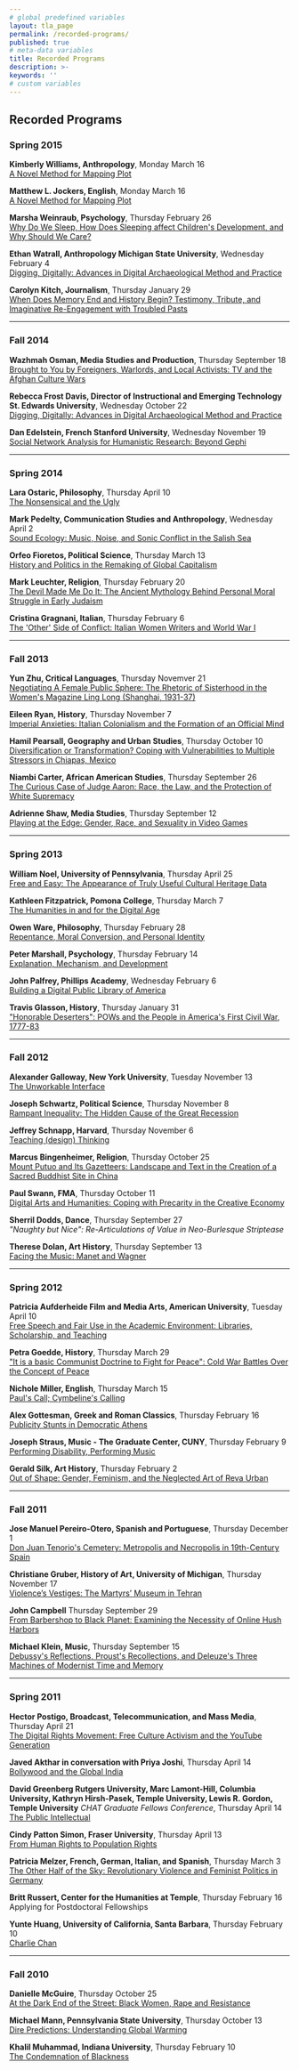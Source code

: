 ```yaml
---
# global predefined variables
layout: tla_page
permalink: /recorded-programs/
published: true
# meta-data variables
title: Recorded Programs
description: >-
keywords: ''
# custom variables
---
```

## Recorded Programs

### Spring 2015
**Kimberly Williams, Anthropology**, Monday March 16<br>
[A Novel Method for Mapping Plot](http://templetv.net/shows/university-lecture-series/humanities-lecture-kimberly-williams/)<br>


**Matthew L. Jockers, English**, Monday March 16<br>
[A Novel Method for Mapping Plot](http://templetv.net/shows/university-lecture-series/humanities-lecture-matthew-jockers/)<br>

**Marsha Weinraub, Psychology**, Thursday February 26<br>
[Why Do We Sleep, How Does Sleeping affect Children's Development, and Why Should We Care?](http://templetv.net/shows/university-lecture-series/humanities-lecture-marsha-weinraub/)<br>

**Ethan Watrall, Anthropology Michigan State University**, Wednesday February 4<br>
[Digging, Digitally: Advances in Digital Archaeological Method and Practice](http://templetv.net/shows/university-lecture-series/humanities-lecture-ethan-watrall/)<br>

**Carolyn Kitch, Journalism**, Thursday January 29<br>
[When Does Memory End and History Begin? Testimony, Tribute, and Imaginative Re-Engagement with Troubled Pasts](https://ensemble.temple.edu/Watch/Az79CoGs)<br>

___

### Fall 2014

**Wazhmah Osman, Media Studies and Production**, Thursday September 18<br>
[Brought to You by Foreigners, Warlords, and Local Activists: TV and the Afghan Culture Wars](http://templetv.net/shows/university-lecture-series/humanities-lecture-afghanistan-and-tv/)<br>

**Rebecca Frost Davis, Director of Instructional and Emerging Technology St. Edwards University**, Wednesday October 22<br>
[Digging, Digitally: Advances in Digital Archaeological Method and Practice](http://templetv.net/shows/university-lecture-series/humanities-lecture-digital-humanities-research-panel/)<br>

**Dan Edelstein, French Stanford University**, Wednesday November 19<br>
[Social Network Analysis for Humanistic Research: Beyond Gephi](http://templetv.net/shows/university-lecture-series/humanities-lecture-dan-edelstein/)<br>

___

### Spring 2014 

**Lara Ostaric, Philosophy**, Thursday April 10<br>
[The Nonsensical and the Ugly](https://ensemble.temple.edu/app/sites/index.aspx?destinationID=JJbfMFw8TUSFzpkSneCleQ&contentID=DoIjAPp02ECvSD6YGGkOOw&pageIndex=1&pageSize=10)<br>

**Mark Pedelty, Communication Studies and Anthropology**, Wednesday April 2<br>
[Sound Ecology: Music, Noise, and Sonic Conflict in the Salish Sea](https://ensemble.temple.edu/ensemble/app/sites/index.aspx?destinationID=JJbfMFw8TUSFzpkSneCleQ&contentID=Djz0EY11cE2pmjI7oNw-mA&pageIndex=1&pageSize=10)<br>

**Orfeo Fioretos, Political Science**, Thursday March 13<br>
[History and Politics in the Remaking of Global Capitalism](http://www.templetv.net/shows/university-lecture-series/humanities-lecture-orfeo-fioretos/)<br>

**Mark Leuchter, Religion**, Thursday February 20<br>
[The Devil Made Me Do It: The Ancient Mythology Behind Personal Moral Struggle in Early Judaism](https://ensemble.temple.edu/ensemble/app/sites/index.aspx?destinationID=JJbfMFw8TUSFzpkSneCleQ&contentID=-PZh6zzGE0asVsps_HLUgw&pageIndex=1&pageSize=10)<br>

**Cristina Gragnani, Italian**, Thursday February 6<br>
[The 'Other' Side of Conflict: Italian Women Writers and World War I](http://www.templetv.net/shows/university-lecture-series/humanities-lecture-cristina-gragnani/)<br>

___

### Fall 2013

**Yun Zhu, Critical Languages**, Thursday Novemver 21<br>
[Negotiating A Female Public Sphere: The Rhetoric of Sisterhood in the Women's Magazine Ling Long (Shanghai, 1931-37)](http://www.templetv.net/shows/university-lecture-series/yun-zhu/)<br>

**Eileen Ryan, History**, Thursday November 7<br>
[Imperial Anxieties: Italian Colonialism and the Formation of an Official Mind](http://www.templetv.net/shows/university-lecture-series/library-lecture-eileen-ryan/)<br>

**Hamil Pearsall, Geography and Urban Studies**, Thursday October 10<br>
[Diversification or Transformation? Coping with Vulnerabilities to Multiple Stressors in Chiapas, Mexico](http://www.templetv.net/shows/university-lecture-series/humanities-lecture-hamil-pearsall/)<br>

**Niambi Carter, African American Studies**, Thursday September 26<br>
[The Curious Case of Judge Aaron: Race, the Law, and the Protection of White Supremacy](http://www.templetv.net/shows/university-lecture-series/humanities-lecture-niambi-carter/)<br>

**Adrienne Shaw, Media Studies**, Thursday September 12<br>
[Playing at the Edge: Gender, Race, and Sexuality in Video Games](http://www.templetv.net/shows/university-lecture-series/humanities-lecture-adrienne-shaw/)<br>

___

### Spring 2013

**William Noel, University of Pennsylvania**, Thursday April 25<br>
[Free and Easy: The Appearance of Truly Useful Cultural Heritage Data](http://www.templetv.net/shows/university-lecture-series/humanities-lecture-william-noel/)<br>

**Kathleen Fitzpatrick, Pomona College**, Thursday March 7<br>
[The Humanities in and for the Digital Age](http://www.templetv.net/shows/university-lecture-series/humanities-lecture-kathleen-fitzpatrick/)<br>

**Owen Ware, Philosophy**, Thursday February 28<br>
[Repentance, Moral Conversion, and Personal Identity](http://www.templetv.net/shows/university-lecture-series/humanities-lecture-owen-ware/)<br>

**Peter Marshall, Psychology**, Thursday February 14<br>
[Explanation, Mechanism, and Development](http://www.templetv.net/shows/university-lecture-series/humanities-lecture-peter-marshall/)<br>

**John Palfrey, Phillips Academy**, Wednesday February 6<br>
[Building a Digital Public Library of America](http://www.templetv.net/shows/university-lecture-series/humanities-lecture-john-palfrey/)<br>

**Travis Glasson, History**, Thursday January 31<br>
["Honorable Deserters": POWs and the People in America's First Civil War, 1777-83](http://www.templetv.net/shows/university-lecture-series/humanities-lecture-travis-glasson/)<br>

___

### Fall 2012

**Alexander Galloway, New York University**, Tuesday November 13<br>
[The Unworkable Interface](http://www.templetv.net/shows/university-lecture-series/humanities-lecture-alexander-galloway/)<br>

**Joseph Schwartz, Political Science**, Thursday November 8<br>
[Rampant Inequality: The Hidden Cause of the Great Recession](http://www.templetv.net/shows/university-lecture-series/humanities-lecture-joseph-schwartz/)<br>

**Jeffrey Schnapp, Harvard**, Thursday November 6<br>
[Teaching (design) Thinking](http://www.templetv.net/shows/university-lecture-series/humanities-lectures-jeffrey-schnapp/)<br>

**Marcus Bingenheimer, Religion**, Thursday October 25<br>
[Mount Putuo and Its Gazetteers: Landscape and Text in the Creation of a Sacred Buddhist Site in China](http://www.templetv.net/shows/university-lecture-series/humanities-lecture-marcus-bingenheimer/)<br>

**Paul Swann, FMA**, Thursday October 11<br>
[Digital Arts and Humanities: Coping with Precarity in the Creative Economy](http://www.templetv.net/shows/university-lecture-series/humanities-lecture-paul-swann/)<br>

**Sherril Dodds, Dance**, Thursday September 27<br>
_"Naughty but Nice": Re-Articulations of Value in Neo-Burlesque Striptease_<br>

**Therese Dolan, Art History**, Thursday September 13<br>
[Facing the Music: Manet and Wagner](http://www.templetv.net/shows/university-lecture-series/humanities-lecture-therese-dolan/)<br>

___

### Spring 2012

**Patricia Aufderheide Film and Media Arts, American University**, Tuesday April 10<br>
[Free Speech and Fair Use in the Academic Environment: Libraries, Scholarship, and Teaching](http://www.templetv.net/shows/university-lecture-series/humanities-lecture-patricia-aufderheide/)<br>

**Petra Goedde, History**, Thursday March 29<br>
["It is a basic Communist Doctrine to Fight for Peace": Cold War Battles Over the Concept of Peace](http://www.templetv.net/shows/university-lecture-series/humanities-lecture-petra-goedde/)<br>

**Nichole Miller, English**, Thursday March 15<br>
[Paul's Call; Cymbeline's Calling](http://www.templetv.net/shows/university-lecture-series/humanities-lecture-nicole-miller/)<br>

**Alex Gottesman, Greek and Roman Classics**, Thursday February 16<br>
[Publicity Stunts in Democratic Athens](http://www.templetv.net/shows/university-lecture-series/humanities-lecture-alex-gottesman-greek-and-roman-classics/)<br>

**Joseph Straus, Music - The Graduate Center, CUNY**, Thursday February 9<br>
[Performing Disability, Performing Music](http://www.templetv.net/shows/university-lecture-series/humanities-lecture-joseph-strauss/)<br>

**Gerald Silk, Art History**, Thursday February 2<br>
[Out of Shape: Gender, Feminism, and the Neglected Art of Reva Urban](http://www.templetv.net/shows/university-lecture-series/humanities-lecture-gerald-silk-art-history/)<br>

___

### Fall 2011

**Jose Manuel Pereiro-Otero, Spanish and Portuguese**, Thursday December 1<br>
[Don Juan Tenorio's Cemetery: Metropolis and Necropolis in 19th-Century Spain](http://tucapture2.temple.edu:8080/ess/echo/presentation/29671aaa-5cc1-4141-8e15-c91c820e9b4c)<br>

**Christiane Gruber, History of Art, University of Michigan**, Thursday November 17<br>
[Violence’s Vestiges: The Martyrs’ Museum in Tehran](http://www.templetv.net/shows/university-lecture-series/humanities-lecture-christina-gruber/)<br>

**John Campbell** Thursday September 29<br>
[From Barbershop to Black Planet: Examining the Necessity of Online Hush Harbors](http://www.templetv.net/shows/university-lecture-series/humanities-lecture-john-campbell/)<br>

**Michael Klein, Music**, Thursday September 15<br>
[Debussy's Reflections, Proust's Recollections, and Deleuze's Three Machines of Modernist Time and Memory](http://www.templetv.net/shows/university-lecture-series/humanities-lecture-michael-klein/)<br>

___

### Spring 2011

**Hector Postigo, Broadcast, Telecommunication, and Mass Media**, Thursday April 21<br>
[The Digital Rights Movement: Free Culture Activism and the YouTube Generation](http://www.templetv.net/shows/university-lecture-series/hector-postigo-2011/)<br>

**Javed Akthar in conversation with Priya Joshi**, Thursday April 14<br>
[Bollywood and the Global India](http://www.templetv.net/shows/university-lecture-series/javed-akhtar-2011/)<br>

**David Greenberg Rutgers University, Marc Lamont-Hill, Columbia University, Kathryn Hirsh-Pasek, Temple University, Lewis R. Gordon, Temple University** _CHAT Graduate Fellows Conference_, Thursday April 14<br>
[The Public Intellectual](http://tucapture2.temple.edu:8080/ess/echo/presentation/cb6698a9-19e1-4837-813f-780934784d70)<br>

**Cindy Patton Simon, Fraser University**, Thursday April 13<br>
[From Human Rights to Population Rights](http://tucapture2.temple.edu:8080/ess/echo/presentation/13d60ca6-bc58-40cc-8ef5-76150acf15e4)<br>

**Patricia Melzer, French, German, Italian, and Spanish**, Thursday March 3<br>
[The Other Half of the Sky: Revolutionary Violence and Feminist Politics in Germany](http://tucapture2.temple.edu:8080/ess/echo/presentation/3daaf2eb-286d-476b-a60f-2ae0ff1106f2)<br>

**Britt Russert, Center for the Humanities at Temple**, Thursday February 16<br>
Applying for Postdoctoral Fellowships<br>

**Yunte Huang, University of California, Santa Barbara**, Thursday February 10<br>
[Charlie Chan](http://tucapture2.temple.edu:8080/ess/echo/presentation/44b06665-0eb1-4ac2-b079-8fc0d1245070)<br>

___

### Fall 2010

**Danielle McGuire**, Thursday October 25<br>
[At the Dark End of the Street: Black Women, Rape and Resistance](http://www.templetv.net/shows/university-lecture-series/danielle-mcguire-lecture-2010/)<br>

**Michael Mann, Pennsylvania State University**, Thursday October 13<br>
[Dire Predictions: Understanding Global Warming](http://tucapture2.temple.edu:8080/ess/echo/presentation/44b06665-0eb1-4ac2-b079-8fc0d1245070)<br>

**Khalil Muhammad, Indiana University**, Thursday February 10<br>
[The Condemnation of Blackness](http://www.templetv.net/shows/university-lecture-series/khalil-muhammad-2010/)<br>
